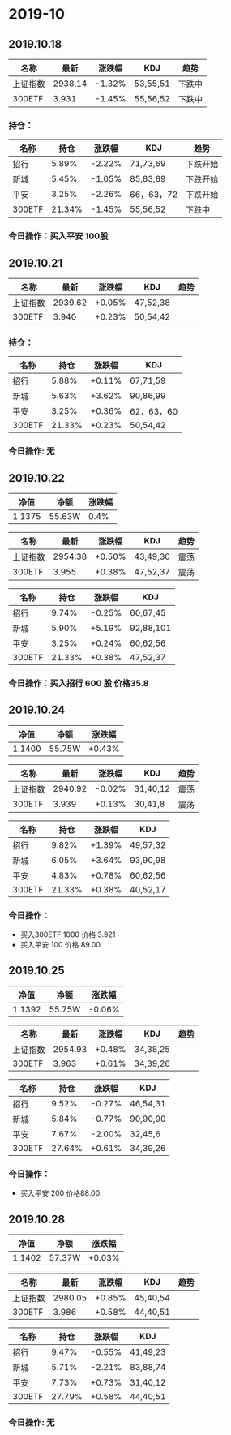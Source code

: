 # 2019-10

## 2019.10.18 

|名称|最新|涨跌幅|KDJ|趋势|
|---|---|---|---|---|
|上证指数|2938.14| -1.32%| 53,55,51|下跌中|
|300ETF |3.931| -1.45%| 55,56,52| 下跌中|

### 持仓：

|名称|持仓|涨跌幅|KDJ|趋势|
|----|----|------|---|---|
|招行| 5.89%| -2.22%|71,73,69|下跌开始|
|新城| 5.45%| -1.05%|85,83,89|下跌开始|
|平安| 3.25%| -2.26%|66，63，72|下跌开始|
|300ETF| 21.34%| -1.45%| 55,56,52| 下跌中|

### 今日操作：买入平安 100股



## 2019.10.21 
|名称|最新|涨跌幅|KDJ|趋势|
|---|---|---|---|---|
|上证指数|2939.62| +0.05%| 47,52,38||
|300ETF |3.940| +0.23%| 50,54,42| |

### 持仓：

|名称|持仓|涨跌幅|KDJ|
|----|----|------|---|
|招行| 5.88%| +0.11%|67,71,59|
|新城| 5.63%| +3.62%|90,86,99|
|平安| 3.25%| +0.36%|62，63，60|
|300ETF| 21.33%| +0.23%| 50,54,42|

### 今日操作: 无

## 2019.10.22  

|净值|净额|涨跌幅|
|--|--|--|
|1.1375 | 55.63W| 0.4%|

|名称|最新|涨跌幅|KDJ|趋势|
|---|---|---|---|---|
|上证指数|2954.38| +0.50%| 43,49,30|震荡|
|300ETF |3.955| +0.38%| 47,52,37| 震荡|

|名称|持仓|涨跌幅|KDJ|
|----|----|------|---|
|招行|9.74%|-0.25%|60,67,45|
|新城|5.90%|+5.19%|92,88,101|
|平安|3.25%|+0.24%|60,62,56|
|300ETF|21.33%|+0.38%|47,52,37|

### 今日操作：买入招行 600 股  价格35.8

## 2019.10.24

|净值|净额|涨跌幅|
|--|--|--|
|1.1400 | 55.75W| +0.43%|

|名称|最新|涨跌幅|KDJ|趋势|
|---|---|---|---|---|
|上证指数|2940.92| -0.02%| 31,40,12|震荡|
|300ETF |3.939| +0.13%| 30,41,8|震荡|

|名称|持仓|涨跌幅|KDJ|
|----|----|------|---|
|招行|9.82%|+1.39%|49,57,32|
|新城|6.05%|+3.64%|93,90,98|
|平安|4.83%|+0.78%|60,62,56|
|300ETF|21.33%|+0.38%|40,52,17|

### 今日操作：

- 买入300ETF 1000 价格 3.921
- 买入平安 100 价格 89.00

## 2019.10.25

|净值|净额|涨跌幅|
|--|--|--|
|1.1392 | 55.75W| -0.06%|

|名称|最新|涨跌幅|KDJ|趋势|
|---|---|---|---|---|
|上证指数|2954.93| +0.48%| 34,38,25||
|300ETF |3.963| +0.61%|34,39,26||


|名称|持仓|涨跌幅|KDJ|
|----|----|------|---|
|招行|9.52%|-0.27%|46,54,31|
|新城|5.84%|-0.77%|90,90,90|
|平安|7.67%|-2.00%|32,45,6|
|300ETF|27.64%|+0.61%|34,39,26|

### 今日操作：

- 买入平安 200 价格88.00 


## 2019.10.28

|净值|净额|涨跌幅|
|--|--|--|
|1.1402 | 57.37W| +0.03%|

|名称|最新|涨跌幅|KDJ|趋势|
|---|---|---|---|---|
|上证指数|2980.05| +0.85%|45,40,54||
|300ETF |3.986| +0.58%|44,40,51||


|名称|持仓|涨跌幅|KDJ|
|----|----|------|---|
|招行|9.47%|-0.55%|41,49,23|
|新城|5.71%|-2.21%|83,88,74|
|平安|7.73%|+0.73%|31,40,12|
|300ETF|27.79%|+0.58%|44,40,51|

### 今日操作: 无
